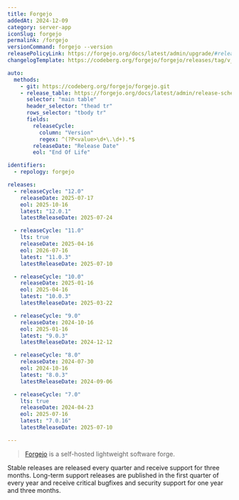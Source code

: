 ```yaml
---
title: Forgejo
addedAt: 2024-12-09
category: server-app
iconSlug: forgejo
permalink: /forgejo
versionCommand: forgejo --version
releasePolicyLink: https://forgejo.org/docs/latest/admin/upgrade/#release-life-cycle
changelogTemplate: https://codeberg.org/forgejo/forgejo/releases/tag/v__LATEST__

auto:
  methods:
    - git: https://codeberg.org/forgejo/forgejo.git
    - release_table: https://forgejo.org/docs/latest/admin/release-schedule/
      selector: "main table"
      header_selector: "thead tr"
      rows_selector: "tbody tr"
      fields:
        releaseCycle:
          column: "Version"
          regex: ^(?P<value>\d+\.\d+).*$
        releaseDate: "Release Date"
        eol: "End Of Life"

identifiers:
  - repology: forgejo

releases:
  - releaseCycle: "12.0"
    releaseDate: 2025-07-17
    eol: 2025-10-16
    latest: "12.0.1"
    latestReleaseDate: 2025-07-24

  - releaseCycle: "11.0"
    lts: true
    releaseDate: 2025-04-16
    eol: 2026-07-16
    latest: "11.0.3"
    latestReleaseDate: 2025-07-10

  - releaseCycle: "10.0"
    releaseDate: 2025-01-16
    eol: 2025-04-16
    latest: "10.0.3"
    latestReleaseDate: 2025-03-22

  - releaseCycle: "9.0"
    releaseDate: 2024-10-16
    eol: 2025-01-16
    latest: "9.0.3"
    latestReleaseDate: 2024-12-12

  - releaseCycle: "8.0"
    releaseDate: 2024-07-30
    eol: 2024-10-16
    latest: "8.0.3"
    latestReleaseDate: 2024-09-06

  - releaseCycle: "7.0"
    lts: true
    releaseDate: 2024-04-23
    eol: 2025-07-16
    latest: "7.0.16"
    latestReleaseDate: 2025-07-10

---
```


> [Forgejo](https://forgejo.org/) is a self-hosted lightweight software forge.

Stable releases are released every quarter and receive support for three months.
Long-term support releases are published in the first quarter of every year
and receive critical bugfixes and security support for one year and three months.
